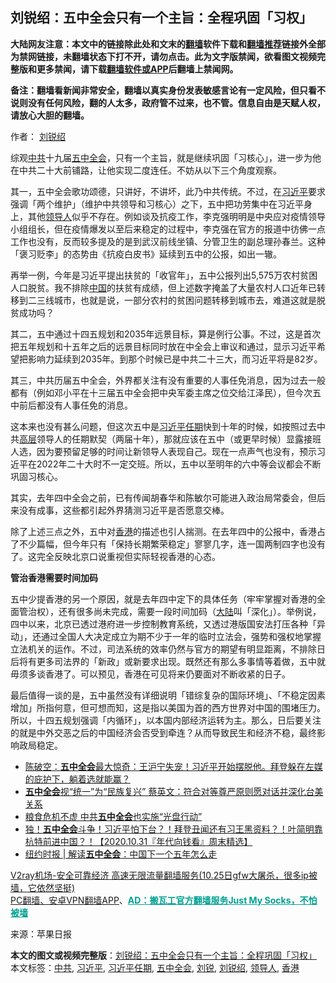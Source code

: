  <h2>刘锐绍：五中全会只有一个主旨：全程巩固「习权」</h2> <p class="notice"><b>大陆网友注意：本文中的链接除此处和文末的<a href="https://github.com/bannedbook/fanqiang" >翻墙</a>软件下载和<a href="https://github.com/killgcd/justmysocks/blob/master/README.md">翻墙推荐</a>链接外全部为禁网链接，未翻墙状态下打不开，请勿点击。此为文字版禁闻，欲看图文视频完整版和更多禁闻，请下载<a href="https://github.com/bannedbook/fanqiang">翻墙软件或APP</a>后翻墙上禁闻网。</p><p>备注：翻墙看新闻非常安全，翻墙以真实身份发表敏感言论有一定风险，但只看不说则没有任何风险，翻的人太多，政府管不过来，也不管。信息自由是天赋人权，请放心大胆的翻墙。</b></p>  <div class="entry"> <p>作者： <a href="https://www.bannedbook.org/bnews/tag/%e5%88%98%e9%94%90%e7%bb%8d/" class="st_tag internal_tag" rel="tag" title="标签 刘锐绍 下的日志">刘锐绍</a></p> <p>综观<a href="https://www.bannedbook.org/bnews/tag/%e4%b8%ad%e5%85%b1/" class="st_tag internal_tag" rel="tag" title="标签 中共 下的日志">中共</a>十九届<a href="https://www.bannedbook.org/bnews/tag/%e4%ba%94%e4%b8%ad%e5%85%a8%e4%bc%9a/" class="st_tag internal_tag" rel="tag" title="标签 五中全会 下的日志">五中全会</a>，只有一个主旨，就是继续巩固「习核心」，进一步为他在中共二十大前铺路，让他实现二度连任。不妨从以下三个角度观察。</p> <p></p>  <p>其一，五中全会歌功颂德，只讲好，不讲坏，此乃中共传统。不过，在<a href="https://www.bannedbook.org/bnews/tag/%e4%b9%a0%e8%bf%91%e5%b9%b3/" class="st_tag internal_tag" rel="tag" title="标签 习近平 下的日志">习近平</a>要求强调「两个维护」（维护中共领导和习核心）之下，五中把功劳集中在习近平身上，其他<a href="https://www.bannedbook.org/bnews/tag/%E9%A2%86%E5%AF%BC%E4%BA%BA/" class="st_tag internal_tag" rel="tag" title="标签 领导人 下的日志">领导人</a>似乎不存在。例如谈及抗疫工作，李克强明明是中央应对疫情领导小组组长，但在疫情爆发以至后来稳定的过程中，李克强在官方的报道中彷佛一点工作也没有，反而较多提及的是到武汉前线坐镇、分管卫生的副总理孙春兰。这种「褒习贬李」的态势由《抗疫白皮书》延续到五中的公报，如出一辙。</p> <p>再举一例，今年是习近平提出扶贫的「收官年」，五中公报列出5,575万农村贫困人口脱贫。我不排除<span class='wp_keywordlink_affiliate'><a href="https://www.bannedbook.org/" title="中国" target="_blank">中国</a></span>的扶贫有成绩，但上述数字掩盖了大量农村人口近年已转移到二三线城市，也就是说，一部分农村的贫困问题转移到城市去，难道这就是脱贫成功吗？</p> <p>其二，五中通过十四五规划和2035年远景目标，算是例行公事。不过，这是首次把五年规划和十五年之后的远景目标同时放在中全会上审议和通过，显示习近平希望把影响力延续到2035年。到那个时候已是中共二十三大，而习近平将是82岁。</p>  <p>其三，中共历届五中全会，外界都关注有没有重要的人事任免消息，因为过去一般都有（例如邓小平在十三届五中全会把中央军委主席之位交给江泽民），但今次五中前后都没有人事任免的消息。</p> <p>这本来也没有甚么问题，但这次五中是<a href="https://www.bannedbook.org/bnews/tag/%e4%b9%a0%e8%bf%91%e5%b9%b3%e4%bb%bb%e6%9c%9f/" class="st_tag internal_tag" rel="tag" title="标签 习近平任期 下的日志">习近平任期</a>快到十年的时候，如按照过去中共<span class='wp_keywordlink_affiliate'><a href="https://www.bannedbook.org/bnews/ccpdope/" title="中共高层内幕" target="_blank">高层</a></span>领导人的任期默契（两届十年），那就应该在五中（或更早时候）显露接班人选，因为要预留足够的时间让新领导人表现自己。现在一点声气也没有，预示习近平在2022年二十大时不一定交班。所以，五中以至明年的六中等会议都会不断巩固习核心。</p> <p>其实，去年四中全会之前，已有传闻胡春华和陈敏尔可能进入政治局常委会，但后来没有成事，这些都引起外界猜测习近平是否愿意交棒。</p>  <p>除了上述三点之外，五中对<a href="https://www.bannedbook.org/bnews/tag/%e9%a6%99%e6%b8%af/" class="st_tag internal_tag" rel="tag" title="标签 香港 下的日志">香港</a>的描述也引人揣测。在去年四中的公报中，香港占了不少篇幅，但今年只有「保持长期繁荣稳定」寥寥几字，连一国两制四字也没有了。这完全反映北京口说重视但实际轻视香港的心态。</p> <p><strong>管治香港需要时间加码</strong></p> <p>五中少提香港的另一个原因，就是去年四中定下的具体任务（牢牢掌握对香港的全面管治权），还有很多尚未完成，需要一段时间加码（<span class='wp_keywordlink_affiliate'><a href="https://www.bannedbook.org/" title="大陆" target="_blank">大陆</a></span>叫「深化」）。举例说，四中以来，北京已透过港府进一步控制教育系统，又透过港版国安法打压各种「异动」，还通过全国人大决定成立为期不少于一年的临时立法会，强势和强权地掌握立法机关的运作。不过，司法系统的效率仍然与官方的期望有明显距离，不排除日后将有更多司法界的「新政」或新要求出现。既然还有那么多事情等着做，五中就毋须多谈香港了。可以预见，香港在可见将来仍要面对不断收紧的日子。</p>  <p>最后值得一谈的是，五中虽然没有详细说明「错综复杂的国际环境」、「不稳定因素增加」所指何意，但可想而知，这是指以美国为首的西方世界对中国的围堵压力。所以，十四五规划强调「内循环」，以本国内部经济运转为主。那么，日后要关注的就是中外交恶之后的中国经济会否受到牵连？从而导致民生和经济不稳，最终影响政局稳定。</p> <ul class='op-related-articles' title='相关阅读'> <li><a href='https://www.bannedbook.org/bnews/cbnews/20201101/1423693.html' target='_blank'>陈破空：<b>五中全会</b>最大惊奇：王沪宁失宠！习近平开始摆脱他。拜登躲在左媒的庇护下，躺着选就能赢？</a></li> <li><a href='https://www.bannedbook.org/bnews/headline/20201101/1423569.html' target='_blank'><b>五中全会</b>视“统一”为“民族复兴” 蔡英文：符合对等尊严原则愿对话并深化台美关系</a></li> <li><a href='https://www.bannedbook.org/bnews/worldnews/20201031/1423549.html' target='_blank'>粮食危机不虚 中共<b>五中全会</b>也实施“光盘行动”</a></li> <li><a href='https://www.bannedbook.org/bnews/taiwannews/20201031/1423543.html' target='_blank'>独！<b>五中全会</b>斗争！习近平怕下台？！拜登丑闻还有习王黑资料？！叶简明靠杭特前进中国？！【2020.10.31『年代向钱看』周末精选】</a></li> <li><a href='https://www.bannedbook.org/bnews/baitai/20201031/1423489.html' target='_blank'>纽约时报 &#124; 解读<b>五中全会</b>：中国下一个五年怎么走</a></li> </ul> <p class="texttj"> <a href="https://www.bannedbook.org/forum23/topic22702.html" target="_blank">V2ray机场-安全可靠经济 高速无限流量翻墙服务(10.25日gfw大屠杀，很多ip被墙，它依然坚挺)</a><br/> <a href="https://github.com/bannedbook/fanqiang/wiki/%E7%A6%81%E9%97%BB%E7%BD%91%E5%AE%89%E5%8D%93%E7%BF%BB%E5%A2%99%E6%96%B0%E9%97%BBAPP" target="_blank">PC翻墙、安卓VPN翻墙APP</a>、<span onclick="window.open('https://github.com/killgcd/justmysocks/blob/master/README.md')" style="font-weight:bold;color:#00A191;cursor:pointer;text-decoration:underline;outline:none">AD：搬瓦工官方翻墙服务Just My Socks，不怕被墙</span></p><p> 来源：苹果日报 </p><a name='sharetosocial'></a>       <div><b>本文的图文或视频完整版</b>：<a href='https://www.bannedbook.org/bnews/comments/20201101/1423740.html'>刘锐绍：五中全会只有一个主旨：全程巩固「习权」</a></div>  </div><!--END ENTRY--> <div class="postfooter"> <div>本文标签：<a href="https://www.bannedbook.org/bnews/tag/%e4%b8%ad%e5%85%b1/" rel="tag">中共</a>, <a href="https://www.bannedbook.org/bnews/tag/%e4%b9%a0%e8%bf%91%e5%b9%b3/" rel="tag">习近平</a>, <a href="https://www.bannedbook.org/bnews/tag/%e4%b9%a0%e8%bf%91%e5%b9%b3%e4%bb%bb%e6%9c%9f/" rel="tag">习近平任期</a>, <a href="https://www.bannedbook.org/bnews/tag/%e4%ba%94%e4%b8%ad%e5%85%a8%e4%bc%9a/" rel="tag">五中全会</a>, <a href="https://www.bannedbook.org/bnews/tag/%e5%88%98%e9%94%90/" rel="tag">刘锐</a>, <a href="https://www.bannedbook.org/bnews/tag/%e5%88%98%e9%94%90%e7%bb%8d/" rel="tag">刘锐绍</a>, <a href="https://www.bannedbook.org/bnews/tag/%E9%A2%86%E5%AF%BC%E4%BA%BA/" rel="tag">领导人</a>, <a href="https://www.bannedbook.org/bnews/tag/%e9%a6%99%e6%b8%af/" rel="tag">香港</a></div>  </div><!--END POSTFOOTER--> 